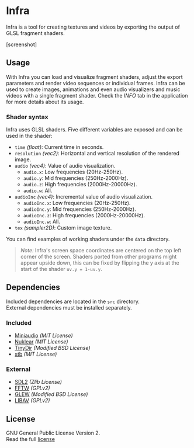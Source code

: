# Infra
Infra is a tool for creating textures and videos by exporting the output of GLSL fragment shaders.

[screenshot]

## Usage
With Infra you can load and visualize fragment shaders, adjust the export parameters and render video sequences or individual frames.
Infra can be used to create images, animations and even audio visualizers and music videos with a single fragment shader.
Check the *INFO* tab in the application for more details about its usage.

### Shader syntax
Infra uses GLSL shaders. Five different variables are exposed and can be used in the shader:
- `time` *(float)*: Current time in seconds.
- `resolution` *(vec2)*: Horizontal and vertical resolution of the rendered image.
- `audio` *(vec4)*: Value of audio visualization.
    - `audio.x`: Low frequencies (20Hz-250Hz).
    - `audio.y`: Mid frequencies (250Hz-2000Hz).
    - `audio.z`: High frequencies (2000Hz-20000Hz).
    - `audio.w`: All.
- `audioInc` *(vec4)*: Incremental value of audio visualization.
    - `audioInc.x`: Low frequencies (20Hz-250Hz).
    - `audioInc.y`: Mid frequencies (250Hz-2000Hz).
    - `audioInc.z`: High frequencies (2000Hz-20000Hz).
    - `audioInc.w`: All.
- `tex` *(sampler2D)*: Custom image texture.

You can find examples of working shaders under the `data` directory.

> *Note:* Infra's screen space coordinates are centered on the top left corner of the screen. Shaders ported from other programs might appear upside down, this can be fixed by flipping the y axis at the start of the shader `uv.y = 1-uv.y`.

## Dependencies
Included dependencies are located in the `src` directory.  
External dependencies must be installed separately.

### Included
- [Miniaudio](https://miniaud.io/) *(MIT License)*
- [Nuklear](https://github.com/Immediate-Mode-UI/Nuklear) *(MIT License)*
- [TinyDir](https://github.com/cxong/tinydir) *(Modified BSD License)*
- [stb](https://github.com/nothings/stb) *(MIT License)*

### External
- [SDL2](https://www.libsdl.org/) *(Zlib License)*
- [FFTW](http://www.fftw.org/) *(GPLv2)*
- [GLEW](https://github.com/nigels-com/glew) *(Modified BSD License)*
- [LIBAV](https://libav.org/) *(GPLv2)*

## License
GNU General Public License Version 2.  
Read the full [license](LICENSE)
